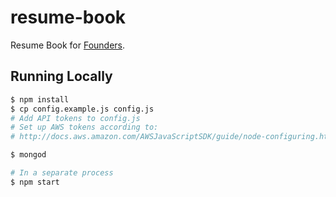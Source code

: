 resume-book
===========

Resume Book for [Founders](http://founders.illinois.edu/). 
<!--- 
Available [here](http://founders.illinois.edu/resume-book/). 
-->

## Running Locally
```sh
$ npm install
$ cp config.example.js config.js
# Add API tokens to config.js
# Set up AWS tokens according to: 
# http://docs.aws.amazon.com/AWSJavaScriptSDK/guide/node-configuring.html

$ mongod

# In a separate process
$ npm start
```
